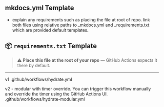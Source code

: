 ## mkdocs.yml Template

- explain any requirements such as placing the file at root of repo. link both files using relative paths to _mkdocs.yml and _requirements.txt which are provided default templates.

## 📦 `requirements.txt` Template

> ⚠️ **Place this file at the root of your repo** — GitHub Actions expects it there by default.


---

v1
.github/workflows/hydrate.yml

v2 - modular with timer override. You can trigger this workflow manually and override the timer using the GitHub Actions UI.
.github/workflows/hydrate-modular.yml 
